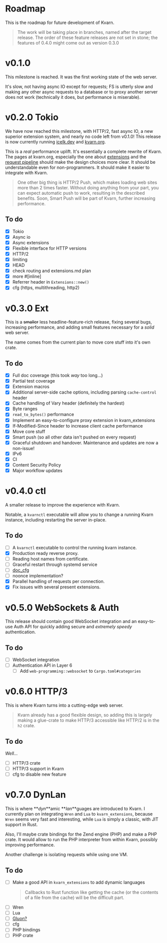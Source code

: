 # Roadmap

This is the roadmap for future development of Kvarn.

> The work will be taking place in branches, named after the target release. The order of these feature releases are not set in stone;
> the features of 0.4.0 might come out as version 0.3.0

# v0.1.0

This milestone is reached. It was the first working state of the web server.

It's slow, not having async IO except for requests; FS is utterly slow and
making any other async requests to a database or to proxy another server does not work
(technically it does, but performance is miserable).

# v0.2.0 Tokio

We have now reached this milestone, with HTTP/2, fast async IO, a new superior extension system, and nearly no code left from v0.1.0!
This release is now currently running [icelk.dev](https://icelk.dev) and [kvarn.org](https://kvarn.org).

This is a _real_ performance uplift. It's essentially a complete rewrite of Kvarn.
The pages at kvarn.org, especially the one about [extensions](https://kvarn.org/extensions/) and
the [request pipeline](https://kvarn.org/pipeline.) should make the design choices more clear.
It should be understandable even for non-programmers. It should make it easier to integrate with Kvarn.

> One other big thing is HTTP/2 Push, which makes loading web sites more than 2 times faster.
> Without doing anything from your part, you can expect automatic push to work, resulting in the
> described benefits. Soon, Smart Push will be part of Kvarn, further increasing performance.

## To do

-   [x] Tokio
-   [x] Async io
-   [x] Async extensions
-   [x] Flexible interface for HTTP versions
-   [x] HTTP/2
-   [x] limiting
-   [x] HEAD
-   [x] check routing and extensions.md plan
-   [x] more #[inline]
-   [x] Referrer header in `Extensions::new()`
-   [x] cfg (https, multithreading, http2)

# v0.3.0 Ext

This is a ~~smaller~~ less headline-feature-rich release, fixing several bugs, increasing performance, and adding small features necessary for a _solid_ web server.

The name comes from the current plan to move core stuff into it's own crate.

## To do

-   [x] Full doc coverage (this took _way_ too long...)
-   [x] Partial test coverage
-   [x] Extension macros
-   [x] Additional server-side cache options, including parsing `cache-control` header
-   [x] Cache handling of Vary header (definitely the hardest)
-   [x] Byte ranges
-   [x] `read_to_bytes()` performance
-   [x] Implement an easy-to-configure proxy extension in kvarn_extensions
-   [x] If-Modified-Since header to increase client cache performance
-   [x] Move core stuff
-   [x] Smart push (so all other data isn't pushed on every request)
-   [x] Graceful shutdown and handover. Maintenance and updates are now a non-issue!
-   [x] IPv6
-   [x] CI
-   [x] Content Security Policy
-   [x] Major workflow updates

# v0.4.0 ctl

A smaller release to improve the experience with Kvarn.

Notable, a `kvarnctl` executable will allow you to change a running Kvarn instance, including restarting the server in-place.

## To do

-   [ ] A `kvarnctl` executable to control the running kvarn instance.
-   [x] Production ready reverse proxy.
-   [ ] Reading host names from certificate.
-   [ ] Graceful restart through systemd service
-   [ ] [doc_cfg](https://doc.rust-lang.org/beta/unstable-book/language-features/doc-cfg.html)
-   [ ] noonce implementation?
-   [x] Parallel handling of requests per connection.
-   [x] Fix issues with several present extensions.

# v0.5.0 WebSockets & Auth

This release should contain good WebSocket integration and an easy-to-use Auth API
for quickly adding secure and _extremely speedy_ authentication.

## To do

-   [ ] WebSocket integration
-   [ ] Authentication API in Layer 6
    -   [ ] Add `web-programming::websocket` to `Cargo.toml#categories`

# v0.6.0 HTTP/3

This is where Kvarn turns into a cutting-edge web server.

> Kvarn already has a good flexible design, so adding this is largely making
> a glue-crate to make HTTP/3 accessible like HTTP/2 is in the `h2` crate.

## To do

_Well..._

-   [ ] HTTP/3 crate
-   [ ] HTTP/3 support in Kvarn
-   [ ] cfg to disable new feature

# v0.7.0 DynLan

This is where **_dyn_**amic **_lan_**guages are introduced to Kvarn. I currently plan on integrating `Wren` and `Lua` to `kvarn_extensions`,
because `Wren` seems very fast and interesting, while `Lua` is simply a classic, with JIT support in Rust.

Also, I'll maybe crate bindings for the Zend engine (PHP) and make a PHP crate. It would allow to run the PHP interpreter
from within Kvarn, possibly improving performance.

Another challenge is isolating requests while using one VM.

## To do

-   [ ] Make a good API in `kvarn_extensions` to add dynamic languages
    > Callbacks to Rust function like getting the cache
    > (or the contents of a file from the cache) will be the difficult part.
-   [ ] Wren
-   [ ] Lua
-   [ ] [Gluon?](https://github.com/gluon-lang/gluon)
-   [ ] cfg
-   [ ] PHP bindings
-   [ ] PHP crate
